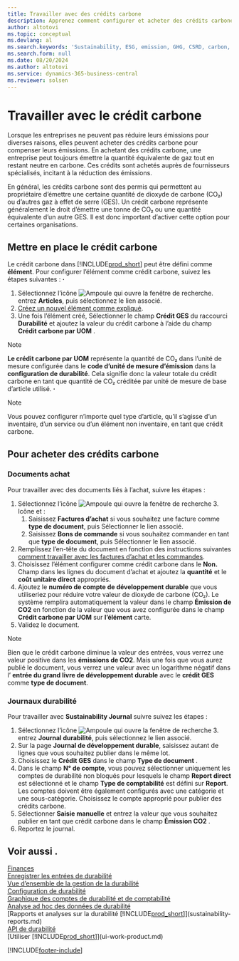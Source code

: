 ```yaml
---
title: Travailler avec des crédits carbone
description: Apprenez comment configurer et acheter des crédits carbone.
author: altotovi
ms.topic: conceptual
ms.devlang: al
ms.search.keywords: 'Sustainability, ESG, emission, GHG, CSRD, carbon, credit, CO2'
ms.search.form: null
ms.date: 08/20/2024
ms.author: altotovi
ms.service: dynamics-365-business-central
ms.reviewer: solsen
---
```


# Travailler avec le crédit carbone  

Lorsque les entreprises ne peuvent pas réduire leurs émissions pour diverses raisons, elles peuvent acheter des crédits carbone pour compenser leurs émissions. En achetant des crédits carbone, une entreprise peut toujours émettre la quantité équivalente de gaz tout en restant neutre en carbone. Ces crédits sont achetés auprès de fournisseurs spécialisés, incitant à la réduction des émissions.  

En général, les crédits carbone sont des permis qui permettent au propriétaire d’émettre une certaine quantité de dioxyde de carbone (CO₂) ou d’autres gaz à effet de serre (GES). Un crédit carbone représente généralement le droit d’émettre une tonne de CO₂ ou une quantité équivalente d’un autre GES. Il est donc important d’activer cette option pour certaines organisations.  

## Mettre en place le crédit carbone  

Le crédit carbone dans [!INCLUDE[prod_short](includes/prod_short.md)] peut être défini comme **élément**. Pour configurer l’élément comme crédit carbone, suivez les étapes suivantes : **·** 
  
1. Sélectionnez l’icône ![Ampoule qui ouvre la fenêtre de recherche.](media/ui-search/search_small.png "Dites-moi ce que vous voulez faire") entrez **Articles**, puis sélectionnez le lien associé. 
2. [Créez un nouvel élément comme expliqué](inventory-how-register-new-items.md).   
3. Une fois l’élément créé, Sélectionner le champ **Crédit GES** du raccourci **Durabilité**  et ajoutez la valeur du crédit carbone à l’aide du champ **Crédit carbone par UOM** .

> [!NOTE]
> **Le crédit carbone par UOM** représente la quantité de CO₂ dans l’unité de mesure configurée dans le **code d’unité de mesure d’émission** dans la **configuration de durabilité**. Cela signifie donc la valeur totale du crédit carbone en tant que quantité de CO₂ créditée par unité de mesure de base d’article utilisé. **·**   

> [!NOTE]
> Vous pouvez configurer n’importe quel type d’article, qu’il s’agisse d’un inventaire, d’un service ou d’un élément non inventaire, en tant que crédit carbone.  

## Pour acheter des crédits carbone 

### Documents achat 

Pour travailler avec des documents liés à l’achat, suivre les étapes :

1. Sélectionnez l’icône ![Ampoule qui ouvre la fenêtre de recherche 3.](media/ui-search/search_small.png "Dites-moi ce que vous voulez faire") Icône et :  
   1. Saisissez **Factures d’achat** si vous souhaitez une facture comme **type de document**, puis Sélectionner le lien associé.  
   2. Saisissez **Bons de commande** si vous souhaitez commander en tant que **type de document**, puis Sélectionner le lien associé.   
2. Remplissez l’en-tête du document en fonction des instructions suivantes [comment travailler avec les factures d’achat et les commandes](purchasing-how-record-purchases.md). 
3. Choisissez l’élément configurer comme crédit carbone dans le **Non.** Champ dans les lignes du document d’achat et ajoutez la **quantité** et le **coût unitaire direct** appropriés. 
4. Ajoutez le **numéro de compte de développement durable** que vous utiliseriez pour réduire votre valeur de dioxyde de carbone (CO₂). Le système remplira automatiquement la valeur dans le champ **Émission de CO2** en fonction de la valeur que vous avez configurée dans le champ **Crédit carbone par UOM** sur **l’élément** carte.
5. Validez le document.

> [!NOTE]
> Bien que le crédit carbone diminue la valeur des entrées, vous verrez une valeur positive dans les **émissions de CO2**. Mais une fois que vous aurez publié le document, vous verrez une valeur avec un logarithme négatif dans l’ **entrée du grand livre de développement durable** avec le **crédit GES** comme **type de document**.  

### Journaux durabilité 

Pour travailler avec **Sustainability Journal** suivre suivez les étapes :  

1. Sélectionnez l’icône ![Ampoule qui ouvre la fenêtre de recherche 3.](media/ui-search/search_small.png "Dites-moi ce que vous voulez faire") entrez **Journal durabilité**, puis sélectionnez le lien associé. 
2. Sur la page **Journal de développement durable**, saisissez autant de lignes que vous souhaitez publier dans le même lot.  
3. Choisissez le **Crédit GES** dans le champ **Type de document** .    
4. Dans le champ **N° de compte**, vous pouvez sélectionner uniquement les comptes de durabilité non bloqués pour lesquels le champ **Report direct** est sélectionné et le champ **Type de comptabilité** est défini sur **Report**. Les comptes doivent être également configurés avec une catégorie et une sous-catégorie. Choisissez le compte approprié pour publier des crédits carbone.
5. Sélectionner **Saisie manuelle** et entrez la valeur que vous souhaitez publier en tant que crédit carbone dans le champ **Émission CO2** .  
6. Reportez le journal.   

## Voir aussi .

[Finances](finance.md)    
[Enregistrer les entrées de durabilité](finance-sustainability-journal.md)    
[Vue d’ensemble de la gestion de la durabilité](finance-manage-sustainability.md)    
[Configuration de durabilité](finance-sustainability-setup.md)   
[Graphique des comptes de durabilité et de comptabilité](finance-sustainability-accounts-ledger.md)  
[Analyse ad hoc des données de durabilité](ad-hoc-analysis-sustainability.md)    
[Rapports et analyses sur la durabilité [!INCLUDE[prod_short](includes/prod_short.md)]](sustainability-reports.md)   
[API de durabilité](/dynamics365/business-central/dev-itpro/api-sustainability/sustainability-api?toc=/dynamics365/business-central/toc.json)    
[Utiliser [!INCLUDE[prod_short](includes/prod_short.md)]](ui-work-product.md)    

[!INCLUDE[footer-include](includes/footer-banner.md)]
